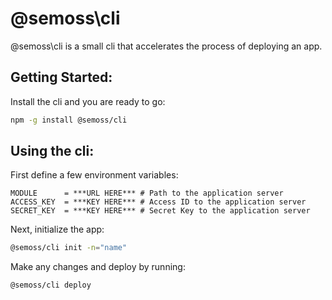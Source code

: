 # @semoss\cli

@semoss\cli is a small cli that accelerates the process of deploying an app.

## Getting Started:

Install the cli and you are ready to go:

```sh
npm -g install @semoss/cli
```

## Using the cli:

First define a few environment variables:

```.env
MODULE      = ***URL HERE*** # Path to the application server
ACCESS_KEY  = ***KEY HERE*** # Access ID to the application server
SECRET_KEY  = ***KEY HERE*** # Secret Key to the application server
```

Next, initialize the app:

```sh
@semoss/cli init -n="name"
```

Make any changes and deploy by running:

```sh
@semoss/cli deploy
```
